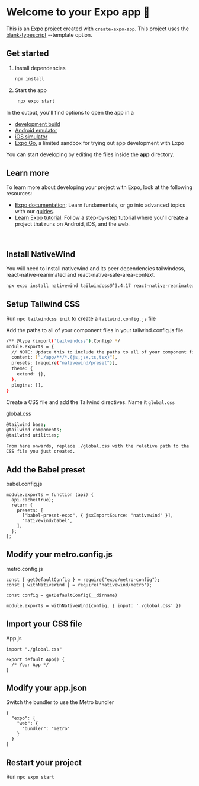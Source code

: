 # Welcome to your Expo app 👋

This is an [Expo](https://expo.dev) project created with [`create-expo-app`](https://www.npmjs.com/package/create-expo-app). This project uses the [blank-typescript](https://docs.expo.dev/more/create-expo/#--template) --template option.

## Get started

1. Install dependencies

   ```bash
   npm install
   ```

2. Start the app

   ```bash
    npx expo start
   ```

In the output, you'll find options to open the app in a

- [development build](https://docs.expo.dev/develop/development-builds/introduction/)
- [Android emulator](https://docs.expo.dev/workflow/android-studio-emulator/)
- [iOS simulator](https://docs.expo.dev/workflow/ios-simulator/)
- [Expo Go](https://expo.dev/go), a limited sandbox for trying out app development with Expo

You can start developing by editing the files inside the **app** directory.


## Learn more

To learn more about developing your project with Expo, look at the following resources:

- [Expo documentation](https://docs.expo.dev/): Learn fundamentals, or go into advanced topics with our [guides](https://docs.expo.dev/guides).
- [Learn Expo tutorial](https://docs.expo.dev/tutorial/introduction/): Follow a step-by-step tutorial where you'll create a project that runs on Android, iOS, and the web.

<br/>


## Install NativeWind

You will need to install nativewind and its peer dependencies tailwindcss, react-native-reanimated and react-native-safe-area-context.

```bash
npx expo install nativewind tailwindcss@^3.4.17 react-native-reanimated@3.16.2 react-native-safe-area-context
```

## Setup Tailwind CSS

Run `npx tailwindcss init` to create a `tailwind.config.js` file

Add the paths to all of your component files in your tailwind.config.js file.

```bash
/** @type {import('tailwindcss').Config} */
module.exports = {
  // NOTE: Update this to include the paths to all of your component files.
  content: ["./app/**/*.{js,jsx,ts,tsx}"],
  presets: [require("nativewind/preset")],
  theme: {
    extend: {},
  },
  plugins: [],
}
```

Create a CSS file and add the Tailwind directives. Name it `global.css`

global.css
```bash
@tailwind base;
@tailwind components;
@tailwind utilities;
```

`From here onwards, replace ./global.css with the relative path to the CSS file you just created.`


## Add the Babel preset

babel.config.js

```
module.exports = function (api) {
  api.cache(true);
  return {
    presets: [
      ["babel-preset-expo", { jsxImportSource: "nativewind" }],
      "nativewind/babel",
    ],
  };
};
```


## Modify your metro.config.js

metro.config.js

```
const { getDefaultConfig } = require("expo/metro-config");
const { withNativeWind } = require('nativewind/metro');

const config = getDefaultConfig(__dirname)

module.exports = withNativeWind(config, { input: './global.css' })
```


## Import your CSS file

App.js

```
import "./global.css"

export default App() {
  /* Your App */
}
```


## Modify your app.json

Switch the bundler to use the Metro bundler

```
{
  "expo": {
    "web": {
      "bundler": "metro"
    }
  }
}
```

## Restart your project

Run `npx expo start` 